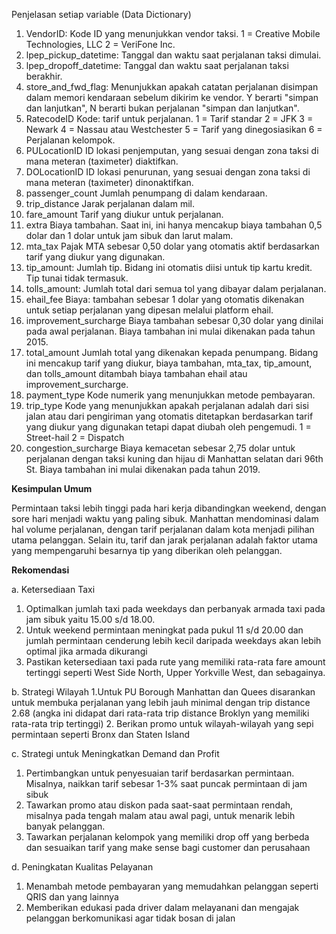 Penjelasan setiap variable (Data Dictionary)

1. VendorID:	Kode ID yang menunjukkan vendor taksi.
   1 = Creative Mobile Technologies, LLC
   2 = VeriFone Inc.
2. lpep_pickup_datetime:	Tanggal dan waktu saat perjalanan taksi dimulai.
3. lpep_dropoff_datetime:	Tanggal dan waktu saat perjalanan taksi berakhir.
4. store_and_fwd_flag:	Menunjukkan apakah catatan perjalanan disimpan dalam memori kendaraan sebelum dikirim ke vendor. Y berarti "simpan dan lanjutkan", N berarti bukan perjalanan "simpan dan lanjutkan".
5. RatecodeID	Kode: tarif untuk perjalanan.
   1 = Tarif standar
   2 = JFK
   3 = Newark
   4 = Nassau atau Westchester
   5 = Tarif yang dinegosiasikan
   6 = Perjalanan kelompok.
6. PULocationID	ID lokasi penjemputan, yang sesuai dengan zona taksi di mana meteran (taximeter) diaktifkan.
7. DOLocationID	ID lokasi penurunan, yang sesuai dengan zona taksi di mana meteran (taximeter) dinonaktifkan.
8. passenger_count	Jumlah penumpang di dalam kendaraan.
9. trip_distance	Jarak perjalanan dalam mil.
10. fare_amount	Tarif yang diukur untuk perjalanan.
11. extra	Biaya tambahan. Saat ini, ini hanya mencakup biaya tambahan 0,5 dolar dan 1 dolar untuk jam sibuk dan larut malam.
12. mta_tax	Pajak MTA sebesar 0,50 dolar yang otomatis aktif berdasarkan tarif yang diukur yang digunakan.
13. tip_amount:	Jumlah tip. Bidang ini otomatis diisi untuk tip kartu kredit. Tip tunai tidak termasuk.
14. tolls_amount:	Jumlah total dari semua tol yang dibayar dalam perjalanan.
15. ehail_fee	Biaya: tambahan sebesar 1 dolar yang otomatis dikenakan untuk setiap perjalanan yang dipesan melalui platform ehail.
16. improvement_surcharge	Biaya tambahan sebesar 0,30 dolar yang dinilai pada awal perjalanan. Biaya tambahan ini mulai dikenakan pada tahun 2015.
17. total_amount	Jumlah total yang dikenakan kepada penumpang. Bidang ini mencakup tarif yang diukur, biaya tambahan, mta_tax, tip_amount, dan tolls_amount ditambah biaya tambahan ehail atau improvement_surcharge.
18. payment_type	Kode numerik yang menunjukkan metode pembayaran.
19. trip_type	Kode yang menunjukkan apakah perjalanan adalah dari sisi jalan atau dari pengiriman yang otomatis ditetapkan berdasarkan tarif yang diukur yang digunakan tetapi dapat diubah oleh pengemudi.
    1 = Street-hail
    2 = Dispatch
20. congestion_surcharge	Biaya kemacetan sebesar 2,75 dolar untuk perjalanan dengan taksi kuning dan hijau di Manhattan selatan dari 96th St. Biaya tambahan ini mulai dikenakan pada tahun 2019.

**Kesimpulan Umum**

Permintaan taksi lebih tinggi pada hari kerja dibandingkan weekend, dengan sore hari menjadi waktu yang paling sibuk. Manhattan mendominasi dalam hal volume perjalanan, dengan tarif perjalanan dalam kota menjadi pilihan utama pelanggan. Selain itu, tarif dan jarak perjalanan adalah faktor utama yang mempengaruhi besarnya tip yang diberikan oleh pelanggan.

**Rekomendasi**

a. Ketersediaan Taxi
1. Optimalkan jumlah taxi pada weekdays dan perbanyak armada taxi pada jam sibuk yaitu 15.00 s/d 18.00.
2. Untuk weekend permintaan meningkat pada pukul 11 s/d 20.00 dan jumlah permintaan cenderung lebih kecil daripada weekdays akan lebih optimal jika armada dikurangi
3. Pastikan ketersediaan taxi pada rute yang memiliki rata-rata fare amount tertinggi seperti West Side North, Upper Yorkville West, dan sebagainya.

b. Strategi Wilayah
1.Untuk PU Borough Manhattan dan Quees disarankan untuk membuka perjalanan yang lebih jauh minimal dengan trip distance 2.68 (angka ini didapat dari rata-rata trip distance Broklyn yang memiliki rata-rata trip tertinggi)
2. Berikan promo untuk wilayah-wilayah yang sepi permintaan seperti Bronx dan Staten Island

c. Strategi untuk Meningkatkan Demand dan Profit
1. Pertimbangkan untuk penyesuaian tarif berdasarkan permintaan. Misalnya, naikkan tarif sebesar 1-3% saat puncak permintaan di jam sibuk
2. Tawarkan promo atau diskon pada saat-saat permintaan rendah, misalnya pada tengah malam atau awal pagi, untuk menarik lebih banyak pelanggan.
3. Tawarkan perjalanan kelompok yang memiliki drop off yang berbeda dan sesuaikan tarif yang make sense bagi customer dan perusahaan

d. Peningkatan Kualitas Pelayanan
1. Menambah metode pembayaran yang memudahkan pelanggan seperti QRIS dan yang lainnya
2. Memberikan edukasi pada driver dalam melayanani dan mengajak pelanggan berkomunikasi agar tidak bosan di jalan
